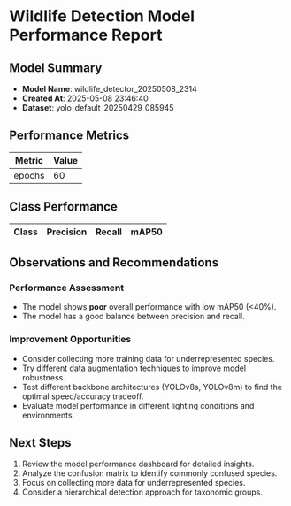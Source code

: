 # Wildlife Detection Model Performance Report

## Model Summary

- **Model Name**: wildlife_detector_20250508_2314
- **Created At**: 2025-05-08 23:46:40
- **Dataset**: yolo_default_20250429_085945

## Performance Metrics

| Metric | Value |
|--------|-------|
| epochs | 60 |

## Class Performance

| Class | Precision | Recall | mAP50 |
|-------|-----------|--------|-------|

## Observations and Recommendations

### Performance Assessment

- The model shows **poor** overall performance with low mAP50 (<40%).
- The model has a good balance between precision and recall.

### Improvement Opportunities

- Consider collecting more training data for underrepresented species.
- Try different data augmentation techniques to improve model robustness.
- Test different backbone architectures (YOLOv8s, YOLOv8m) to find the optimal speed/accuracy tradeoff.
- Evaluate model performance in different lighting conditions and environments.

## Next Steps

1. Review the model performance dashboard for detailed insights.
2. Analyze the confusion matrix to identify commonly confused species.
3. Focus on collecting more data for underrepresented species.
4. Consider a hierarchical detection approach for taxonomic groups.
